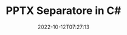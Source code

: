 ---
############################# Static ############################
layout: "auto-gen-merger"
date: 2022-10-12T07:27:13
draft: false
otherformats: vdx vsdm vsdx vssm vssx vstm vstx vsx vtx xlam xls xlsb xlsm xlsx xlt xltm

############################# Head ############################
head_title: "Dividi PPTX in più file in C#"
head_description: "Dividi un singolo file PPTX in più file in base a numeri di pagina, intervalli di pagina, pagine pari o dispari utilizzando l'API di fusione documenti."

############################# Header ############################
title: "PPTX Separatore in C#"
description: "Dividi PPTX con poche righe di codice .NET."
bg_image: "https://cms.admin.containerize.com/templates/aspose/App_Themes/V3/images/bg/header1.png"
bg_overlay: false
button:
    enable: true
    icon: "fas fa-arrow-down"
    label: "Scarica la prova gratuita"
    link: "https://downloads.groupdocs.com/merger/net"

############################# SubMenu ############################
submenu:
    enable: true

    left:
        img_alt: "GroupDocs.Merger for .NET"
        image: "https://cms.admin.containerize.com/templates/groupdocs/images/product-logos/90x90-noborder/groupdocs-merger-net.png"
        product: "GroupDocs.Merger"
        platform: ".NET"

    middle:
        button:

            # button loop
            - link: "https://apireference.groupdocs.com/merger/net"
              text: "Riferimento API"

            # button loop
            - link: "https://github.com/groupdocs-merger"
              text: "Esempi di codice"

            # button loop
            - link: "https://products.groupdocs.app/merger/family"
              text: "Dimostrazioni dal vivo"

            # button loop
            - link: "https://purchase.groupdocs.com/pricing/merger/net"
              text: "Prezzo"

    right:
        link_download: "https://downloads.groupdocs.com/merger"
        link_learn: "https://docs.groupdocs.com/merger/net"
        link_buy: "https://purchase.groupdocs.com"

############################# About ############################
about:
    enable: true
    title: "Informazioni sull'API GroupDocs.Merger for .NET"
    content: |
        La libreria [GroupDocs.Merger for .NET](/it/merger/net/) offre una soluzione semplice per unire e dividere in modo sicuro tra un'ampia gamma di formati di documenti, inclusi PDF, Microsoft Office (Word, Excel, PowerPoint, OneNote), OpenDocument, HTML, immagini e molti altri all'interno delle applicazioni .NET. Aggiungendo solo poche righe di codice, esegui diverse operazioni sui documenti come spostare, rimuovere, ruotare, scambiare, estrarre o modificare l'orientamento delle pagine all'interno dei documenti. L'API per la fusione dei documenti supporta anche l'anteprima delle pagine del documento come immagine per analizzare la struttura del documento, la formattazione e il contenuto della pagina.
        
        L'API GroupDocs.Merger è la scelta giusta per le soluzioni aziendali che richiedono funzionalità di suddivisione dei file. Queste API sono ben supportate su tutti i principali sistemi operativi e piattaforme, incluso .NET Framework, .NET Standard, .NET Core, Mono.

############################# Steps ############################
steps:
    enable: true
    title_left: "Dividi le pagine dei file PPTX in .NET"
    content_left: |
        [GroupDocs.Merger for .NET](/it/merger/net/) consente agli sviluppatori di C# di dividere facilmente un singolo file PPTX in più file risultanti implementando un pochi semplici passaggi.
        
        * Inizializza **SplitOptions** con il formato del percorso dei file di output.
        * Crea una nuova istanza di **Merger** e passa il percorso del documento di origine come parametro del costruttore.
        * Chiama **Split** e passa l'oggetto **SplitOptions** per salvare i documenti risultanti.

    title_right: "Requisiti di sistema"
    content_right: |
        Le API GroupDocs.Merger for .NET sono supportate su tutte le principali piattaforme e sistemi operativi. Prima di eseguire il codice seguente, assicurati di avere i seguenti prerequisiti installati sul tuo sistema.

        * Sistemi operativi: Microsoft Windows, Linux, MacOS
        * Ambienti di sviluppo: Visual Studio, Xamarin, MonoDevelop
        * Quadri: .NET Framework, .NET Standard, .NET Core, Mono
        * Scarica l'ultima versione di GroupDocs.Merger for .NET da [NuGet](https://www.nuget.org/packages/groupdocs.merger)
         
    code: |
     {{% merger/additional-styles %}}
     {{< merger/code-merger title="Come dividere i file PPTX utilizzando il codice di esempio C#">}}

        ```csharp    
        // Dividi il file PPTX utilizzando l'API GroupDocs.Merger
        string filePath = "input.pptx";
        string filePathOut = "output.pptx";

        // Inizializza la classe SplitOptions con il formato del percorso dei file di output
        SplitOptions splitOptions = new SplitOptions(filePathOut, new int[] { 3, 6, 8 });

        // Istanzia la fusione con il documento di input PPTX
        using (Merger merger = new Merger(filePath))
          {
            // Chiama il metodo Split e passa l'oggetto SplitOptions per salvare i documenti risultanti
            merger.Split(splitOptions);
          }
        ```
     {{< /merger/code-merger >}}

############################# Demos ############################
demos:
    enable: true
    title: "Demo dal vivo - Dividi file PPTX online"
    content: |
       Dividi subito il file PPTX visitando il sito Web [GroupDocs.Merger Live Demos](https://products.groupdocs.app/splitter/pptx).
       La demo dal vivo ha i seguenti vantaggi.
        
############################# About Formats ############################
about_formats:
    enable: true

############################# More Formats ############################
more_formats:
    enable: true
    title: "Dividi file di altri formati"
    content: |
        .NET documenta l'API di fusione e divisione per formati di file e immagini. Dividi alcuni dei formati di file più diffusi come indicato di seguito.

############################# Back to top ###############################
back_to_top:
    enable: true
---